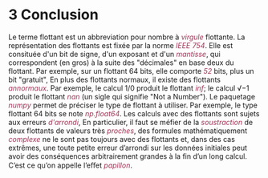 # 3 Conclusion

Le terme flottant est un abbreviation pour nombre à <i style="color: #A23456">virgule</i> flottante. 
La représentation des flottants est fixée par la norme <i style="color: #A23456">IEEE 754</i>. 
Elle est consituée d'un bit de signe, d'un exposant et d'un <i style="color: #A23456">mantisse</i>, 
qui correspondent (en gros) à la suite des "décimales" en base deux du flottant.
Par exemple, sur un flottant 64 bits, elle comporte <i style="color: #A23456">52</i> bits, plus un bit
"gratuit", En plus des flottants normaux, il existe des flottants <i style="color: #A23456">annormaux</i>.
 Par exemple, le calcul 1/0 produit le flottant <i style="color: #A23456">inf</i>;
le calcul √−1 produit le flottant <i style="color: #A23456">nan</i> (un sigle qui signifie "Not a Number").
Le paquetage <i style="color: #A23456">numpy</i> permet de préciser le type de flottant à utiliser.
Par exemple, le type flottant 64 bits se note <i style="color: #A23456">np.float64</i>.
Les calculs avec des flottants sont sujets aux erreurs <i style="color: #A23456">d'arrondi</i>, 
En particulier, il faut se méfier de la <i style="color: #A23456">soustraction</i> de deux flottants
de valeurs très <i style="color: #A23456">proches</i>, des formules mathématiquement 
<i style="color: #A23456">complexe</i> ne le sont pas toujours avec des flottants et, dans
des cas extrêmes, une toute petite erreur d’arrondi sur les données initiales peut avoir des conséquences
arbitrairement grandes à la fin d’un long calcul. C’est ce qu’on appelle l’eﬀet 
<i style="color: #A23456">papillon</i>.
